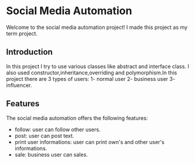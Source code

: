 # Social Media Automation
Welcome to the social media automation project! I made this project as my term project.
## Introduction
In this project I try to use various classes like abstract and interface class. I also used constructor,inheritance,overriding and polymorphism.In this project there are 3 types of users: 1- normal user 2- business user 3- influencer.
## Features
The  social media automation offers the following features:
- follow: user can follow other users.
- post: user can post text.
- print user informations: user can print own's and other user's informations.
- sale: business user can sales.

